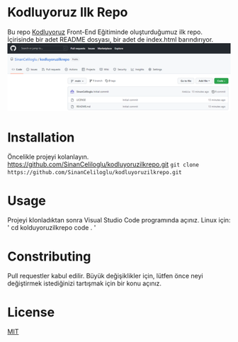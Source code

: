 # Kodluyoruz Ilk Repo

Bu repo [Kodluyoruz](https://kodluyoruz.org/tr/kodluyoruz/) Front-End Eğitiminde oluşturduğumuz ilk repo. İçirisinde bir adet README dosyası, bir adet de index.html barındırıyor.
![İlk Repo](https://github.com/SinanCeliloglu/kodluyoruzilkrepo/blob/main/img/kodluyoruzilkrepo.png?raw=true)
# Installation

Öncelikle projeyi kolanlayın. https://github.com/SinanCeliloglu/kodluyoruzilkrepo.git
``git clone https://github.com/SinanCeliloglu/kodluyoruzilkrepo.git
``
# Usage
Projeyi klonladıktan sonra Visual Studio Code programında açınız.
Linux için:
'
cd kolduyoruzilkrepo
code .
'
# Constributing

Pull requestler kabul edilir. Büyük değişiklikler için, lütfen önce neyi değiştirmek istediğinizi tartışmak için bir konu açınız.

# License

[MIT](https://choosealicense.com/licenses/mit/)
